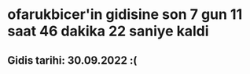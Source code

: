 # ofarukbicer'in gidisine son 7 gun 11 saat 46 dakika 22 saniye kaldi

## Gidis tarihi: 30.09.2022 :(